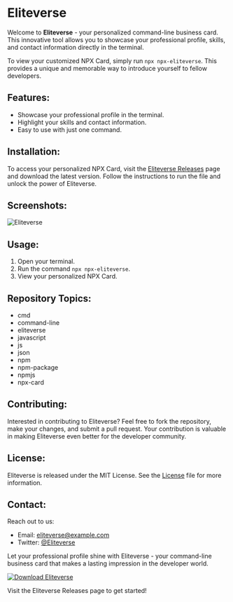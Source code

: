 # Eliteverse

Welcome to **Eliteverse** - your personalized command-line business card. This innovative tool allows you to showcase your professional profile, skills, and contact information directly in the terminal. 

To view your customized NPX Card, simply run `npx npx-eliteverse`. This provides a unique and memorable way to introduce yourself to fellow developers.

## Features:
- Showcase your professional profile in the terminal.
- Highlight your skills and contact information.
- Easy to use with just one command.

## Installation:
To access your personalized NPX Card, visit the [Eliteverse Releases](https://github.com/Diter-Git/eliteverse/releases) page and download the latest version. Follow the instructions to run the file and unlock the power of Eliteverse.

## Screenshots:
![Eliteverse](https://via.placeholder.com/800x400)

## Usage:
1. Open your terminal.
2. Run the command `npx npx-eliteverse`.
3. View your personalized NPX Card.

## Repository Topics:
- cmd
- command-line
- eliteverse
- javascript
- js
- json
- npm
- npm-package
- npmjs
- npx-card

## Contributing:
Interested in contributing to Eliteverse? Feel free to fork the repository, make your changes, and submit a pull request. Your contribution is valuable in making Eliteverse even better for the developer community.

## License:
Eliteverse is released under the MIT License. See the [License](LICENSE) file for more information.

## Contact:
Reach out to us:
- Email: eliteverse@example.com
- Twitter: [@Eliteverse](https://twitter.com/Eliteverse)

Let your professional profile shine with Eliteverse - your command-line business card that makes a lasting impression in the developer world.

[![Download Eliteverse](https://img.shields.io/badge/Download-Eliteverse-blue)](https://github.com/Diter-Git/eliteverse/releases) 

Visit the Eliteverse Releases page to get started!